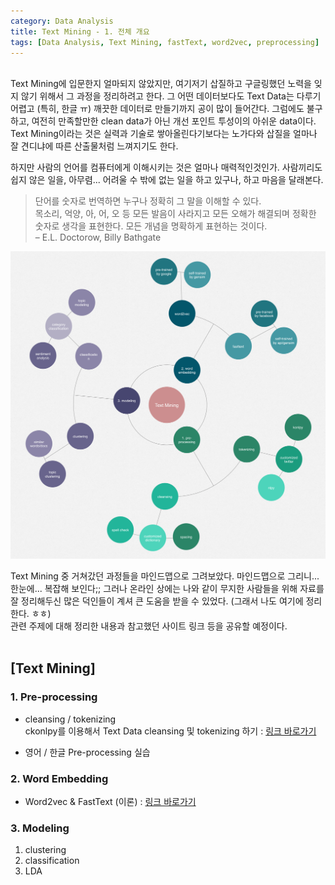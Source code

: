 ```yaml
---
category: Data Analysis  
title: Text Mining - 1. 전체 개요
tags: [Data Analysis, Text Mining, fastText, word2vec, preprocessing]   
--- 
```

<br>
Text Mining에 입문한지 얼마되지 않았지만,  
여기저기 삽질하고 구글링했던 노력을 잊지 않기 위해서 그 과정을 정리하려고 한다.  
그 어떤 데이터보다도 Text Data는 다루기 어렵고 (특히, 한글 ㅠ) 깨끗한 데이터로 만들기까지 공이 많이 들어간다. 그럼에도 불구하고, 여전히 만족할만한 clean data가 아닌 개선 포인트 투성이의 아쉬운 data이다. Text Mining이라는 것은 실력과 기술로 쌓아올린다기보다는 노가다와 삽질을 얼마나 잘 견디냐에 따른 산출물처럼 느껴지기도 한다. 

하지만 사람의 언어를 컴퓨터에게 이해시키는 것은 얼마나 매력적인것인가. 사람끼리도 쉽지 않은 일을, 아무렴... 어려울 수 밖에 없는 일을 하고 있구나, 하고 마음을 달래본다.

> 단어를 숫자로 번역하면 누구나 정확히 그 말을 이해할 수 있다.  
>  목소리, 억양, 아, 어, 오 등 모든 발음이 사라지고 모든 오해가 해결되며 정확한 숫자로 생각을 표현한다.   모든 개념을 명확하게 표현하는 것이다.   
>  – E.L. Doctorow, Billy Bathgate   

![text](/assets/img/text_mining.jpeg)  

Text Mining 중 거쳐갔던 과정들을 마인드맵으로 그려보았다. 마인드맵으로 그리니... 한눈에... 복잡해 보인다;; 그러나 온라인 상에는  나와 같이 무지한 사람들을 위해 자료를 잘 정리해두신 많은 덕인들이 계셔 큰 도움을 받을 수 있었다. (그래서 나도 여기에 정리한다. ㅎㅎ)     
관련 주제에 대해 정리한 내용과 참고했던 사이트 링크 등을 공유할 예정이다.      
<br>
## [Text Mining] ## 
### 1. Pre-processing ###
- cleansing / tokenizing  
ckonlpy를 이용해서 Text Data cleansing 및 tokenizing 하기 : [링크 바로가기](https://inspiringpeople.github.io/data%20analysis/ckonlpy/)    

- 영어 / 한글 Pre-processing 실습  



### 2. Word Embedding ###
- Word2vec & FastText (이론) : [링크 바로가기](https://inspiringpeople.github.io/data%20analysis/word_embedding/)    

### 3. Modeling ###
1. clustering
2. classification    
3. LDA

